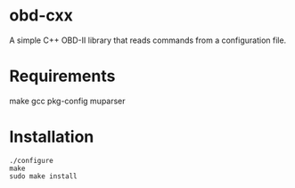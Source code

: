 obd-cxx
=======

A simple C++ OBD-II library that reads commands from a configuration file.

Requirements
============
make
gcc
pkg-config
muparser

Installation
============
```shell
./configure
make
sudo make install
```
